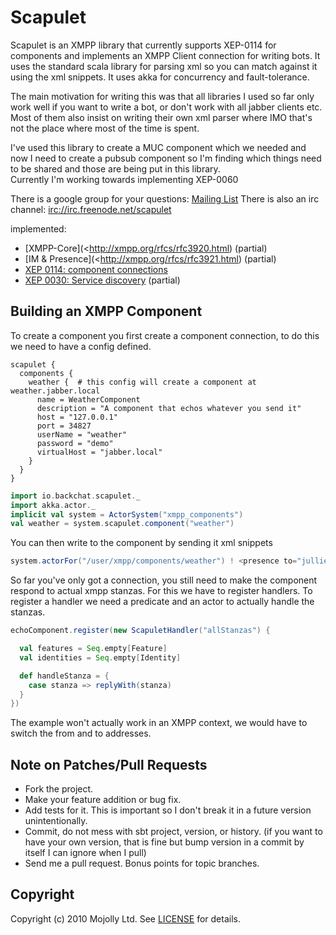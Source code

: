 # Scapulet
  
Scapulet is an XMPP library that currently supports XEP-0114 for components and implements an XMPP Client connection for writing bots.
It uses the standard scala library for parsing xml so you can match against it using the xml snippets.
It uses akka for concurrency and fault-tolerance.

The main motivation for writing this was that all libraries I used so far only work well if you want to write a bot, or
don't work with all jabber clients etc. Most of them also insist on writing their own xml parser where IMO that's not
the place where most of the time is spent.

I've used this library to create a MUC component which we needed and now I need to create a pubsub component so I'm finding 
which things need to be shared and those are being put in this library.   
Currently I'm working towards implementing XEP-0060

There is a google group for your questions: [Mailing List](http://groups.google.com/group/scapulet-user)
There is also an irc channel: <irc://irc.freenode.net/scapulet>  

implemented:
* [XMPP-Core](<http://xmpp.org/rfcs/rfc3920.html) (partial)
* [IM & Presence](<http://xmpp.org/rfcs/rfc3921.html) (partial)
* [XEP 0114: component connections](http://xmpp.org/extensions/xep-0114.html)
* [XEP 0030: Service discovery](http://xmpp.org/extensions/xep-0030.html) (partial)


## Building an XMPP Component

To create a component you first create a component connection, to do this we need to have a config defined.

```
scapulet {
  components {
    weather {  # this config will create a component at weather.jabber.local
      name = WeatherComponent
      description = "A component that echos whatever you send it"
      host = "127.0.0.1"
      port = 34827
      userName = "weather"
      password = "demo"
      virtualHost = "jabber.local"
    }
  }
}
```

```scala
import io.backchat.scapulet._
import akka.actor._
implicit val system = ActorSystem("xmpp_components")
val weather = system.scapulet.component("weather")
```

You can then write to the component by sending it xml snippets

```scala
system.actorFor("/user/xmpp/components/weather") ! <presence to="julliet@capulet.com" from="echo.montague.net"></presence>
```

So far you've only got a connection, you still need to make the component respond to actual xmpp stanzas. For this we
have to register handlers. To register a handler we need a predicate and an actor to actually handle the stanzas.

```scala
echoComponent.register(new ScapuletHandler("allStanzas") {

  val features = Seq.empty[Feature]
  val identities = Seq.empty[Identity]

  def handleStanza = {
    case stanza => replyWith(stanza)
  }
})
```

The example won't actually work in an XMPP context, we would have to switch the from and to addresses.

## Note on Patches/Pull Requests
 
* Fork the project.
* Make your feature addition or bug fix.
* Add tests for it. This is important so I don't break it in a
  future version unintentionally.
* Commit, do not mess with sbt project, version, or history.
  (if you want to have your own version, that is fine but bump version in a commit by itself I can ignore when I pull)
* Send me a pull request. Bonus points for topic branches.

## Copyright

Copyright (c) 2010 Mojolly Ltd. See [LICENSE](https://github.com/mojolly/scapulet/raw/HEAD/LICENSE) for details.
